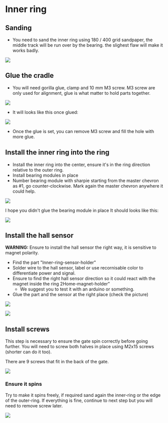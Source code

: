 # Inner ring

## Sanding

- You need to sand the inner ring using 180 / 400 grid sandpaper, the middle track will be run over by the bearing.
the slighest flaw will make it works badly.

![](./Assets/Inner-ring.png)

## Glue the cradle

- You will need gorilla glue, clamp and 10 mm M3 screw. M3 screw are only used for alignment, glue is what matter to hold parts together.

![](./Assets/Lower-bridge.png)

- It will looks like this once glued:

![](./Assets/inner-ring+lowerbridge.png)

- Once the glue is set, you can remove M3 screw and fill the hole with more glue. 

## Install the inner ring into the ring

- Install the inner ring into the center, ensure it's in the ring direction relative to the outer ring. 
- Install bearing modules in place
- Number bearing module with sharpie starting from the master chevron as #1, go counter-clockwise. Mark again the master chevron anywhere it could help.

![](./Assets/inner-ring-module-assembly.png)

I hope you didn't glue the bearing module in place
It should looks like this:

![](./Assets/Inner-ring-assembled.png)

## Install the hall sensor

**WARNING:** Ensure to install the hall sensor the right way, it is sensitive to magnet polarity.
 - Find the part "Inner-ring-sensor-holder"
 - Solder wire to the hall sensor, label or use recornisable color to differentiate power and signal.
 - Ensure to find the right hall sensor direction so it could react with the magnet inside the ring 2Home-magnet-holder"
    - We suggest you to test it with an arduino or something.
 - Glue the part and the sensor at the right place (check the picture)

![](./Assets/inner-ring+lowerbridge-hall-sensor.png)

![](./Assets/inner-ring+lowerbridge-hall-sensor2.png)


## Install screws

This step is necessary to ensure the gate spin correctly before going further. 
You will need to screw both halves in place using M2x15 screws (shorter can do it too).

There are 9 screws that fit in the back of the gate.

![](./Assets/stargate-back-9-screws.png)

### Ensure it spins

Try to make it spins freely, if required sand again the inner-ring or the edge of the outer-ring.
If everything is fine, continue to next step but you will need to remove screw later.

![](./Assets/assembled-ring.png)